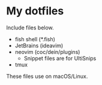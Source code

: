 # My dotfiles

Include files below.

* fish shell (*.fish)
* JetBrains (ideavim)
* neovim (coc/dein/plugins)
    * Snippet files are for UltiSnips
* tmux

These files use on macOS/Linux.
